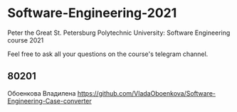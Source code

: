 # Software-Engineering-2021
Peter the Great St. Petersburg Polytechnic University: Software Engineering course 2021

Feel free to ask all your questions on the course's telegram channel.

## 80201

Обоенкова Владилена https://github.com/VladaOboenkova/Software-Engineering-Case-converter
